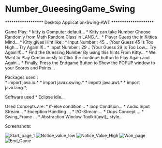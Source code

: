 # Number_GueesingGame_Swing


****************** Desktop Application-Swing-AWT ********************

Game Play:
             * kitty is Computer default...
             * Kitty can take Number Choose Randomly from Math Random Class in LANG.*...
             * Player Guess the in Kitties Mind...
             * Kitty gives Hint like :
                                     * Input Number : 45 ..
                                              (Your Guess 45 Is Too High... Try Again!!!)..
                                     * Input Number : 29 ..
                                               (Your Guess 29 Is Too Low... Try Again!!!)..
             * Find the Guessing Number By using this hints From Kitty...
             * We Want to Play Continuously to Click the continue button to Play Again and Again...
             * Finally, Press the Endgame Button to Show the POPUP window to your Scores and Points... 
    
Packages used :  
             * import java.io.* 
             * import javax.swing.* 
             * impotr java.awt.* 
             * import java.lang.*;


Software used 
             * Eclipse idle...

Used Concepts are: 
            * if-else condition... 
            * loop Condition...
            * Audio Input Stream...
            * Exception Handling ...
            * I/O-Stream ...
            * Oops Concept ...
            * Swing_Frame ...
            * Abstraction Window Toolkit(awt)_ style..  

Screenshots:
           
![Start_page_1](https://github.com/harivigneshpro333/Number_GuessingGame_Swing/assets/127614305/363ba158-1942-40bd-aab0-a9e1955343ec)
![Notice_value_low](https://github.com/harivigneshpro333/Number_GuessingGame_Swing/assets/127614305/7070d8fb-d189-42f9-89d5-fb798dd73e08)
![Notice_Value_High](https://github.com/harivigneshpro333/Number_GuessingGame_Swing/assets/127614305/33e8e08b-13c0-4784-a35d-35ab586a92f4)
![Won_page](https://github.com/harivigneshpro333/Number_GuessingGame_Swing/assets/127614305/c5f0b80f-ee77-479e-b021-cd221e1b3a1b)
![End_Game](https://github.com/harivigneshpro333/Number_GuessingGame_Swing/assets/127614305/8eb9d0ef-f170-4d96-999b-265850844ec8)





         
